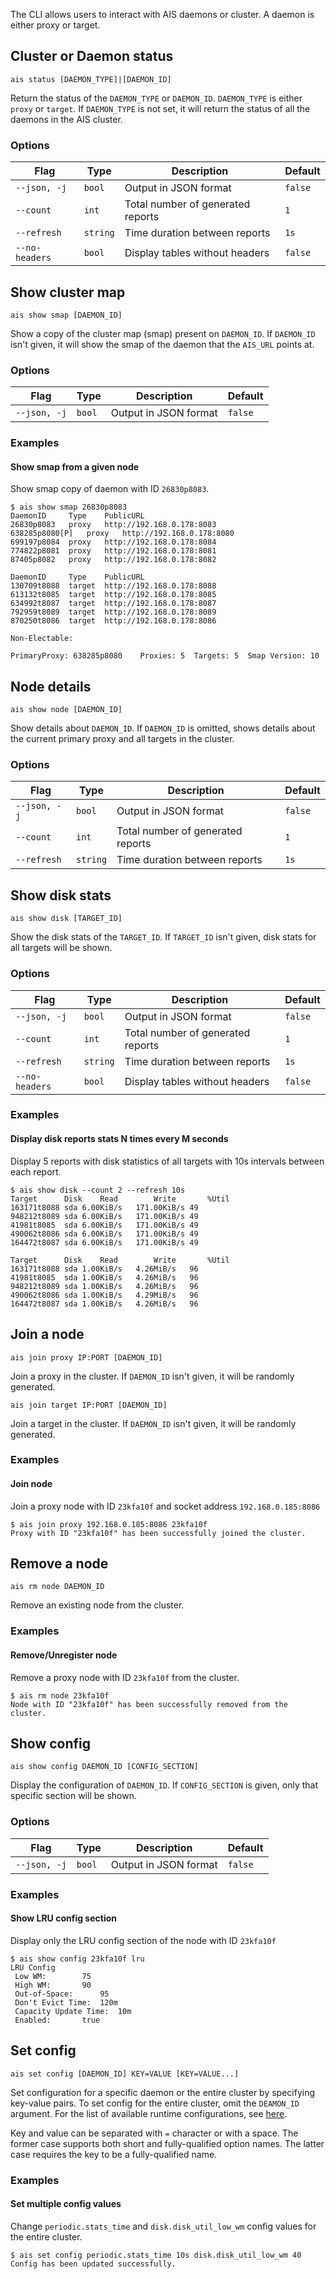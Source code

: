 The CLI allows users to interact with AIS daemons or cluster.
A daemon is either proxy or target. 

## Cluster or Daemon status

`ais status [DAEMON_TYPE]|[DAEMON_ID]`

Return the status of the `DAEMON_TYPE` or `DAEMON_ID`. `DAEMON_TYPE` is either `proxy` or `target`. If `DAEMON_TYPE` is not set, it will return the status of all the daemons in the AIS cluster.

### Options

| Flag | Type | Description | Default |
| --- | --- | --- | --- |
| `--json, -j` | `bool` | Output in JSON format | `false` |
| `--count` | `int` | Total number of generated reports | `1` |
| `--refresh` | `string` | Time duration between reports | `1s` |
| `--no-headers` | `bool` | Display tables without headers | `false` |

## Show cluster map

`ais show smap [DAEMON_ID]`

Show a copy of the cluster map (smap) present on `DAEMON_ID`. If `DAEMON_ID` isn't given, it will show the smap of the daemon that the `AIS_URL` points at.

### Options

| Flag | Type | Description | Default |
| --- | --- | --- | --- |
| `--json, -j` | `bool` | Output in JSON format | `false` |

### Examples

#### Show smap from a given node

Show smap copy of daemon with ID `26830p8083`.

```console
$ ais show smap 26830p8083
DaemonID	 Type	 PublicURL
26830p8083	 proxy	 http://192.168.0.178:8083
638285p8080[P]	 proxy	 http://192.168.0.178:8080
699197p8084	 proxy	 http://192.168.0.178:8084
774822p8081	 proxy	 http://192.168.0.178:8081
87405p8082	 proxy	 http://192.168.0.178:8082

DaemonID	 Type	 PublicURL
130709t8088	 target	 http://192.168.0.178:8088
613132t8085	 target	 http://192.168.0.178:8085
634992t8087	 target	 http://192.168.0.178:8087
792959t8089	 target	 http://192.168.0.178:8089
870250t8086	 target	 http://192.168.0.178:8086

Non-Electable:

PrimaryProxy: 638285p8080	 Proxies: 5	 Targets: 5	 Smap Version: 10
```

## Node details

`ais show node [DAEMON_ID]`

Show details about `DAEMON_ID`. If `DAEMON_ID` is omitted, shows details about the current primary proxy and all targets in the cluster.

### Options

| Flag | Type | Description | Default |
| --- | --- | --- | --- |
| `--json, -j` | `bool` | Output in JSON format | `false` |
| `--count` | `int` | Total number of generated reports | `1` |
| `--refresh` | `string` | Time duration between reports | `1s` |

## Show disk stats

`ais show disk [TARGET_ID]`

Show the disk stats of the `TARGET_ID`. If `TARGET_ID` isn't given, disk stats for all targets will be shown.

### Options

| Flag | Type | Description | Default |
| --- | --- | --- | --- |
| `--json, -j` | `bool` | Output in JSON format | `false` |
| `--count` | `int` | Total number of generated reports | `1` |
| `--refresh` | `string` | Time duration between reports | `1s` |
| `--no-headers` | `bool` | Display tables without headers | `false` |

### Examples

#### Display disk reports stats N times every M seconds

Display 5 reports with disk statistics of all targets with 10s intervals between each report.

```console
$ ais show disk --count 2 --refresh 10s
Target		Disk	Read		Write		%Util
163171t8088	sda	6.00KiB/s	171.00KiB/s	49
948212t8089	sda	6.00KiB/s	171.00KiB/s	49
41981t8085	sda	6.00KiB/s	171.00KiB/s	49
490062t8086	sda	6.00KiB/s	171.00KiB/s	49
164472t8087	sda	6.00KiB/s	171.00KiB/s	49

Target		Disk	Read		Write		%Util
163171t8088	sda	1.00KiB/s	4.26MiB/s	96
41981t8085	sda	1.00KiB/s	4.26MiB/s	96
948212t8089	sda	1.00KiB/s	4.26MiB/s	96
490062t8086	sda	1.00KiB/s	4.29MiB/s	96
164472t8087	sda	1.00KiB/s	4.26MiB/s	96
```

## Join a node

`ais join proxy IP:PORT [DAEMON_ID]`

Join a proxy in the cluster. If `DAEMON_ID` isn't given, it will be randomly generated.

`ais join target IP:PORT [DAEMON_ID]`

Join a target in the cluster. If `DAEMON_ID` isn't given, it will be randomly generated.

### Examples

#### Join node

Join a proxy node with ID `23kfa10f` and socket address `192.168.0.185:8086`

```console
$ ais join proxy 192.168.0.185:8086 23kfa10f
Proxy with ID "23kfa10f" has been successfully joined the cluster.
```

## Remove a node

`ais rm node DAEMON_ID`

Remove an existing node from the cluster.

### Examples

#### Remove/Unregister node

Remove a proxy node with ID `23kfa10f` from the cluster.

```console
$ ais rm node 23kfa10f
Node with ID "23kfa10f" has been successfully removed from the cluster.
```

## Show config

`ais show config DAEMON_ID [CONFIG_SECTION]`

Display the configuration of `DAEMON_ID`. If `CONFIG_SECTION` is given, only that specific section will be shown.

### Options

| Flag | Type | Description | Default |
| --- | --- | --- | --- |
| `--json, -j` | `bool` | Output in JSON format | `false` |

### Examples

#### Show LRU config section

Display only the LRU config section of the node with ID `23kfa10f`

```console
$ ais show config 23kfa10f lru
LRU Config
 Low WM:		75
 High WM:		90
 Out-of-Space:		95
 Don't Evict Time:	120m
 Capacity Update Time:	10m
 Enabled:		true
```

## Set config

`ais set config [DAEMON_ID] KEY=VALUE [KEY=VALUE...]`

Set configuration for a specific daemon or the entire cluster by specifying key-value pairs.
To set config for the entire cluster, omit the `DEAMON_ID` argument.
For the list of available runtime configurations, see [here](../../../docs/configuration.md#runtime-configuration).

Key and value can be separated with `=` character or with a space.
The former case supports both short and fully-qualified option names.
The latter case requires the key to be a fully-qualified name.

### Examples

#### Set multiple config values

Change `periodic.stats_time` and `disk.disk_util_low_wm` config values for the entire cluster.

```console
$ ais set config periodic.stats_time 10s disk.disk_util_low_wm 40
Config has been updated successfully.
```
